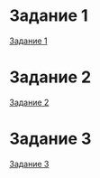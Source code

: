 # Задание 1
[Задание 1](https://github.com/GolgoPA/Zadanie-1/commit/92d98bb5755c899a9adb0856e034d0b833ccbdbf)
# Задание 2
[Задание 2](https://github.com/GolgoPA/8-1-hw/commit/159dbe246744868547b141a20b0505adf98fddfa)
# Задание 3 
[Задание 3]()
